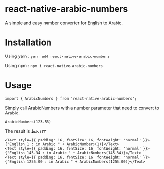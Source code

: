 # react-native-arabic-numbers
A simple and easy number converter for English to Arabic.


# Installation

Using yarn :
``` yarn add react-native-arabic-numbers ```

Using npm :
``` npm i react-native-arabic-numbers ```

# Usage

``` import { ArabicNumbers } from 'react-native-arabic-numbers'; ```

Simply call ArabicNumbers with a number parameter that need to convert to Arabic.

``` ArabicNumbers(123.56) ``` 

The result is ١٢٣.خط 

```
<Text style={{ padding: 16, fontSize: 16, fontWeight: 'normal' }}>{"English 1 : in Arabic " + ArabicNumbers(1)}</Text>
<Text style={{ padding: 16, fontSize: 16, fontWeight: 'normal' }}>{"English 145.34 : in Arabic " + ArabicNumbers(145.34)}</Text>
<Text style={{ padding: 16, fontSize: 16, fontWeight: 'normal' }}>{"English 1255.00 : in Arabic " + ArabicNumbers(1255.00)}</Text>
```
